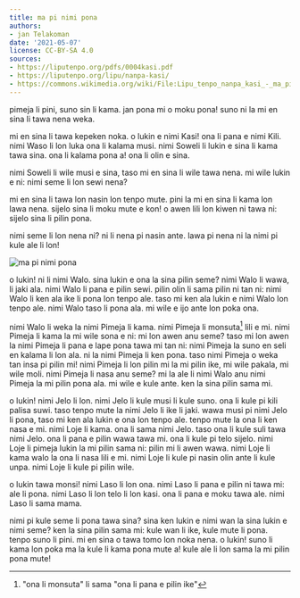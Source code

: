 ```yaml
---
title: ma pi nimi pona
authors:
- jan Telakoman
date: '2021-05-07'
license: CC-BY-SA 4.0
sources:
- https://liputenpo.org/pdfs/0004kasi.pdf
- https://liputenpo.org/lipu/nanpa-kasi/
- https://commons.wikimedia.org/wiki/File:Lipu_tenpo_nanpa_kasi_-_ma_pi_nimi_pona.png
---
```


pimeja li pini, suno sin li kama. jan pona mi o moku pona! suno ni la mi en sina li tawa nena weka.

mi en sina li tawa kepeken noka. o lukin e nimi Kasi! ona li pana e nimi Kili. nimi Waso li lon luka ona li kalama musi. nimi Soweli li lukin e sina li kama tawa sina. ona li kalama pona a! ona li olin e sina.

nimi Soweli li wile musi e sina, taso mi en sina li wile tawa nena. mi wile lukin e ni: nimi seme li lon sewi nena?

mi en sina li tawa lon nasin lon tenpo mute. pini la mi en sina li kama lon lawa nena. sijelo sina li moku mute e kon! o awen lili lon kiwen ni tawa ni: sijelo sina li pilin pona.

nimi seme li lon nena ni? ni li nena pi nasin ante. lawa pi nena ni la nimi pi kule ale li lon!

![ma pi nimi pona](https://upload.wikimedia.org/wikipedia/commons/b/b3/Lipu_tenpo_nanpa_kasi_-_ma_pi_nimi_pona.png)

o lukin! ni li nimi Walo. sina lukin e ona la sina pilin seme? nimi Walo li wawa, li jaki ala. nimi Walo li pana e pilin sewi. pilin olin li sama pilin ni tan ni: nimi Walo li ken ala ike li pona lon tenpo ale. taso mi ken ala lukin e nimi Walo lon tenpo ale. nimi Walo taso li pona ala. mi wile e ijo ante lon poka ona.

nimi Walo li weka la nimi Pimeja li kama. nimi Pimeja li monsuta[^1] lili e mi. nimi Pimeja li kama la mi wile sona e ni: mi lon awen anu seme? taso mi lon awen la nimi Pimeja li pana e lape pona tawa mi tan ni: nimi Pimeja la suno en seli en kalama li lon ala. ni la nimi Pimeja li ken pona. taso nimi Pimeja o weka tan insa pi pilin mi! nimi Pimeja li lon pilin mi la mi pilin ike, mi wile pakala, mi wile moli. nimi Pimeja li nasa anu seme? mi la ale li nimi Walo anu nimi Pimeja la mi pilin pona ala. mi wile e kule ante. ken la sina pilin sama mi.

o lukin! nimi Jelo li lon. nimi Jelo li kule musi li kule suno. ona li kule pi kili palisa suwi. taso tenpo mute la nimi Jelo li ike li jaki. wawa musi pi nimi Jelo li pona, taso mi ken ala lukin e ona lon tenpo ale. tenpo mute la ona li ken nasa e mi. nimi Loje li kama. ona li sama nimi Jelo. taso ona li kule suli tawa nimi Jelo. ona li pana e pilin wawa tawa mi. ona li kule pi telo sijelo. nimi Loje li pimeja lukin la mi pilin sama ni: pilin mi li awen wawa. nimi Loje li kama walo la ona li nasa lili e mi. nimi Loje li kule pi nasin olin ante li kule unpa. nimi Loje li kule pi pilin wile.

o lukin tawa monsi! nimi Laso li lon ona. nimi Laso li pana e pilin ni tawa mi: ale li pona. nimi Laso li lon telo li lon kasi. ona li pana e moku tawa ale. nimi Laso li sama mama.

nimi pi kule seme li pona tawa sina? sina ken lukin e nimi wan la sina lukin e nimi seme? ken la sina pilin sama mi: kule wan li ike, kule mute li pona. tenpo suno li pini. mi en sina o tawa tomo lon noka nena. o lukin! suno li kama lon poka ma la kule li kama pona mute a! kule ale li lon sama la mi pilin pona mute!

[^1]: "ona li monsuta" li sama "ona li pana e pilin ike"